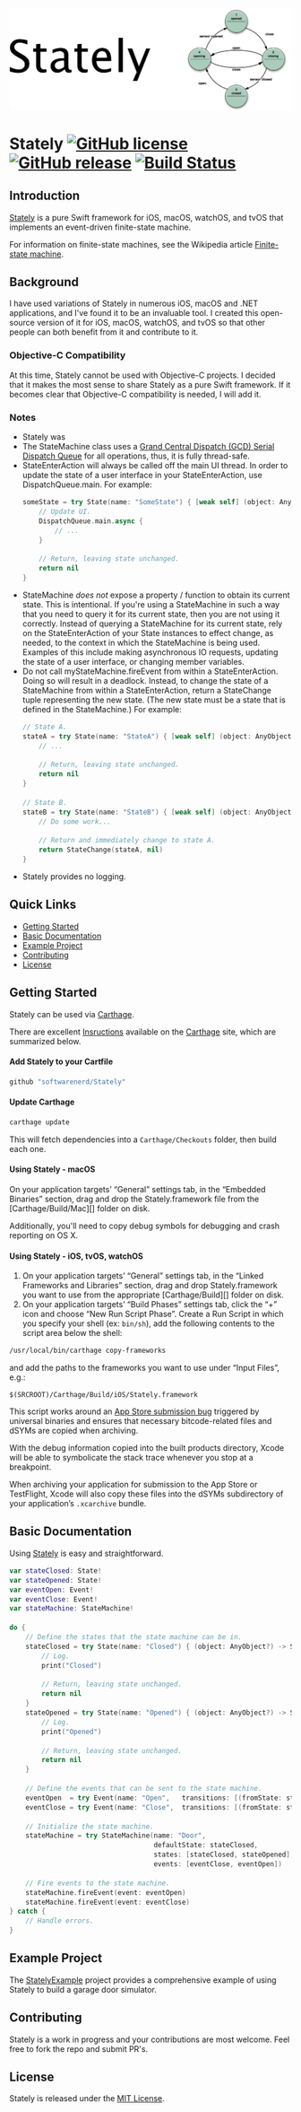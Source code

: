 ![](Logo/Header.png)

# Stately [![GitHub license](https://img.shields.io/badge/license-MIT-lightgrey.svg)](https://raw.githubusercontent.com/softwarenerd/Stately/master/LICENSE.md) [![GitHub release](https://img.shields.io/github/release/softwarenerd/Stately.svg)](https://github.com/softwarenerd/Stately/releases) [![Build Status](https://travis-ci.org/softwarenerd/Stately.svg?branch=master)](https://travis-ci.org/softwarenerd/Stately) 

## Introduction 

[Stately](https://github.com/softwarenerd/Stately) is a pure Swift framework for iOS, macOS, watchOS, and tvOS that implements an event-driven finite-state machine.

For information on finite-state machines, see the Wikipedia article [Finite-state machine](https://en.wikipedia.org/wiki/Finite-state_machine).

## Background

I have used variations of Stately in numerous iOS, macOS and .NET applications, and I've found it to be an invaluable tool. I created this open-source version of it for iOS, macOS, watchOS, and tvOS so that other people can both benefit from it and contribute to it.

### Objective-C Compatibility

At this time, Stately cannot be used with Objective-C projects. I decided that it makes the most sense to share Stately as a pure Swift framework. If it becomes clear that Objective-C compatibility is needed, I will add it.

### Notes

- Stately was 
- The StateMachine class uses a [Grand Central Dispatch (GCD) Serial Dispatch Queue](https://developer.apple.com/library/content/documentation/General/Conceptual/ConcurrencyProgrammingGuide/OperationQueues/OperationQueues.html) for all operations, thus, it is fully thread-safe.
- StateEnterAction will always be called off the main UI thread. In order to update the state of a user interface in your StateEnterAction, use DispatchQueue.main. For example:
    ```Swift
    someState = try State(name: "SomeState") { [weak self] (object: AnyObject?) -> StateChange? in
        // Update UI.
        DispatchQueue.main.async {
            // ...
        }

        // Return, leaving state unchanged.
        return nil
    }
    ```
- StateMachine *does not* expose a property / function to obtain its current state. This is intentional. If you're using a StateMachine in such a way that you need to query it for its current state, then you are not using it correctly. Instead of querying a StateMachine for its current state, rely on the StateEnterAction of your State instances to effect change, as needed, to the context in which the StateMachine is being used. Examples of this include making asynchronous IO requests, updating the state of a user interface, or changing member variables.
- Do not call myStateMachine.fireEvent from within a StateEnterAction. Doing so will result in a deadlock. Instead, to change the state of a StateMachine from within a StateEnterAction, return a StateChange tuple representing the new state. (The new state must be a state that is defined in the StateMachine.) For example:
    ```Swift
    // State A.
    stateA = try State(name: "StateA") { [weak self] (object: AnyObject?) -> StateChange? in
        // ...

        // Return, leaving state unchanged.
        return nil
    }

    // State B.
    stateB = try State(name: "StateB") { [weak self] (object: AnyObject?) -> StateChange? in
        // Do some work...

        // Return and immediately change to state A.
        return StateChange(stateA, nil)
    }
    ```
- Stately provides no logging.

## Quick Links

- [Getting Started](#getting-started)
- [Basic Documentation](#basic-documentation)
- [Example Project](#example-project)
- [Contributing](#contributing)
- [License](#license)

## Getting Started

Stately can be used via [Carthage](https://github.com/Carthage/Carthage).

There are excellent [Insructions](https://github.com/Carthage/Carthage#getting-started) available on the [Carthage](https://github.com/Carthage/Carthage) site, which are summarized below.

#### Add Stately to your Cartfile

```sh
github "softwarenerd/Stately"
```

#### Update Carthage

```sh
carthage update
```

This will fetch dependencies into a `Carthage/Checkouts` folder, then build each one.

#### Using Stately - macOS

On your application targets’ “General” settings tab, in the “Embedded Binaries” section, drag and drop the Stately.framework file from the [Carthage/Build/Mac][] folder on disk.

Additionally, you'll need to copy debug symbols for debugging and crash reporting on OS X.

#### Using Stately - iOS, tvOS, watchOS

1. On your application targets’ “General” settings tab, in the “Linked Frameworks and Libraries” section, drag and drop Stately.framework you want to use from the appropriate [Carthage/Build][] folder on disk.
1. On your application targets’ “Build Phases” settings tab, click the “+” icon and choose “New Run Script Phase”. Create a Run Script in which you specify your shell (ex: `bin/sh`), add the following contents to the script area below the shell:

  ```sh
  /usr/local/bin/carthage copy-frameworks
  ```

  and add the paths to the frameworks you want to use under “Input Files”, e.g.:

  ```
  $(SRCROOT)/Carthage/Build/iOS/Stately.framework
  ```

  This script works around an [App Store submission bug](http://www.openradar.me/radar?id=6409498411401216) triggered by universal binaries and ensures that necessary bitcode-related files and dSYMs are copied when archiving.

With the debug information copied into the built products directory, Xcode will be able to symbolicate the stack trace whenever you stop at a breakpoint.

When archiving your application for submission to the App Store or TestFlight, Xcode will also copy these files into the dSYMs subdirectory of your application’s `.xcarchive` bundle.

## Basic Documentation

Using [Stately](https://github.com/softwarenerd/Stately) is easy and straightforward.

```swift
var stateClosed: State!
var stateOpened: State!
var eventOpen: Event!
var eventClose: Event!
var stateMachine: StateMachine!

do {
    // Define the states that the state machine can be in.
    stateClosed = try State(name: "Closed") { (object: AnyObject?) -> StateChange? in
        // Log.
        print("Closed")

        // Return, leaving state unchanged.
        return nil
    }
    stateOpened = try State(name: "Opened") { (object: AnyObject?) -> StateChange? in
        // Log.
        print("Opened")

        // Return, leaving state unchanged.
        return nil
    }

    // Define the events that can be sent to the state machine.
    eventOpen  = try Event(name: "Open",   transitions: [(fromState: stateClosed, toState: stateOpened)])
    eventClose = try Event(name: "Close",  transitions: [(fromState: stateOpened, toState: stateClosed)])

    // Initialize the state machine.
    stateMachine = try StateMachine(name: "Door",
                                    defaultState: stateClosed,
                                    states: [stateClosed, stateOpened],
                                    events: [eventClose, eventOpen])

    // Fire events to the state machine.
    stateMachine.fireEvent(event: eventOpen)
    stateMachine.fireEvent(event: eventClose)
} catch {
    // Handle errors.
}
```

## Example Project

The [StatelyExample](https://github.com/softwarenerd/StatelyExample) project provides a comprehensive example of using Stately to build a garage door simulator.

## Contributing

Stately is a work in progress and your contributions are most welcome. Feel free to fork the repo and submit PR's.

## License

Stately is released under the [MIT License](LICENSE.md).
